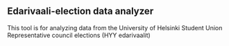 ## Edarivaali-election data analyzer

This tool is for analyzing data from the University of Helsinki Student Union Representative council elections (HYY edarivaalit) 
